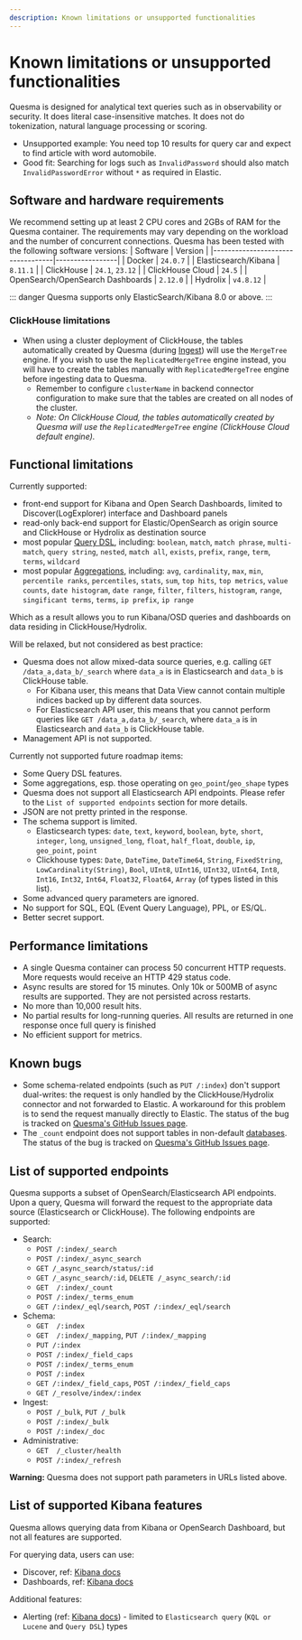 ```yaml
---
description: Known limitations or unsupported functionalities
---
```

# Known limitations or unsupported functionalities

Quesma is designed for analytical text queries such as in observability or security.
It does literal case-insensitive matches.
It does not do tokenization, natural language processing or scoring.
* Unsupported example: You need top 10 results for query car and expect to find article with word automobile.
* Good fit: Searching for logs such as `InvalidPassword` should also match `InvalidPasswordError` without `*` as required in Elastic.

## Software and hardware requirements
We recommend setting up at least 2 CPU cores and 2GBs of RAM for the Quesma container. The requirements may vary depending on the workload and the number of concurrent connections.
Quesma has been tested with the following software versions:
| Software                         | Version         |
|----------------------------------|-----------------|
| Docker                           | `24.0.7`        | 
| Elasticsearch/Kibana             | `8.11.1`        |
| ClickHouse                       | `24.1`, `23.12` |
| ClickHouse Cloud                 | `24.5`          |
| OpenSearch/OpenSearch Dashboards | `2.12.0`        |
| Hydrolix                         | `v4.8.12`       |

::: danger
Quesma supports only ElasticSearch/Kibana 8.0 or above.
:::

### ClickHouse limitations
* When using a cluster deployment of ClickHouse, the tables automatically created by Quesma (during [Ingest](/ingest.md)) will use the `MergeTree` engine. If you wish to use the `ReplicatedMergeTree` engine instead, you will have to create the tables manually with  `ReplicatedMergeTree` engine before ingesting data to Quesma.
  * Remember to configure `clusterName` in backend connector configuration to make sure that the tables are created on all nodes of the cluster. 
  * *Note: On ClickHouse Cloud, the tables automatically created by Quesma will use the `ReplicatedMergeTree` engine (ClickHouse Cloud default engine).* 

## Functional limitations
Currently supported:
- front-end support for Kibana and Open Search Dashboards, limited to Discover(LogExplorer) interface and Dashboard panels
- read-only back-end support for Elastic/OpenSearch as origin source and ClickHouse or Hydrolix as destination source
- most popular [Query DSL](https://www.elastic.co/guide/en/elasticsearch/reference/current/query-dsl.html),
  including: `boolean`, `match`, `match phrase`, `multi-match`, `query string`, `nested`, `match all`, `exists`, `prefix`, `range`, `term`, `terms`, `wildcard`
- most popular [Aggregations](https://www.elastic.co/guide/en/elasticsearch/reference/current/search-aggregations.html),
  including: `avg`, `cardinality`, `max`, `min`, `percentile ranks`, `percentiles`, `stats`, `sum`, `top hits`, `top metrics`, `value counts`,
  `date histogram`, `date range`, `filter`, `filters`, `histogram`, `range`, `singificant terms`, `terms`, `ip prefix`, `ip range`

Which as a result allows you to run Kibana/OSD queries and dashboards on data residing in ClickHouse/Hydrolix.


Will be relaxed, but not considered as best practice:
* Quesma does not allow mixed-data source queries, e.g. calling `GET /data_a,data_b/_search` where `data_a` is in Elasticsearch and `data_b` is ClickHouse table.
  * For Kibana user, this means that Data View cannot contain multiple indices backed up by different data sources.
  * For Elasticsearch API user, this means that you cannot perform queries like `GET /data_a,data_b/_search`, where `data_a` is in Elasticsearch and `data_b` is ClickHouse table.
* Management API is not supported.

Currently not supported future roadmap items:
* Some Query DSL features.
* Some aggregations, esp. those operating on `geo_point`/`geo_shape` types
* Quesma does not support all Elasticsearch API endpoints. Please
  refer to the `List of supported endpoints` section for more details.
* JSON are not pretty printed in the response.
* The schema support is limited.
  * Elasticsearch types: `date`, `text`, `keyword`, `boolean`, `byte`, `short`, `integer`, `long`, `unsigned_long`, `float`, `half_float`, `double`, `ip`, `geo_point`, `point`
  * Clickhouse types: `Date`, `DateTime`, `DateTime64`, `String`, `FixedString`, `LowCardinality(String)`, `Bool`, `UInt8`, `UInt16`, `UInt32`, `UInt64`, `Int8`, `Int16`, `Int32`, `Int64`, `Float32`, `Float64`, `Array` (of types listed in this list).
* Some advanced query parameters are ignored.
* No support for SQL, EQL (Event Query Language), PPL, or ES/QL.
* Better secret support.



## Performance limitations
* A single Quesma container can process 50 concurrent HTTP requests. More requests would receive an HTTP 429 status code.
* Async results are stored for 15 minutes. Only 10k or 500MB of async results are supported. They are not persisted across restarts.
* No more than 10,000 result hits.
* No partial results for long-running queries. All results are returned in one response once full query is finished
* No efficient support for metrics.

## Known bugs

- Some schema-related endpoints (such as `PUT /:index`) don't support dual-writes: the request is only handled by the ClickHouse/Hydrolix connector and not forwarded to Elastic. A workaround for this problem is to send the request manually directly to Elastic. The status of the bug is tracked on [Quesma's GitHub Issues page](https://github.com/QuesmaOrg/quesma/issues/986).
- The `_count` endpoint does not support tables in non-default [databases](https://clickhouse.com/docs/en/sql-reference/statements/create/database). The status of the bug is tracked on [Quesma's GitHub Issues page](https://github.com/QuesmaOrg/quesma/issues/985).

## List of supported endpoints

Quesma supports a subset of OpenSearch/Elasticsearch API endpoints.
Upon a query, Quesma will forward the request to the appropriate data source (Elasticsearch or ClickHouse).
The following endpoints are supported:

* Search:
  * `POST /:index/_search`
  * `POST /:index/_async_search`
  * `GET /_async_search/status/:id`
  * `GET /_async_search/:id`, `DELETE /_async_search/:id`
  * `GET  /:index/_count`
  * `POST /:index/_terms_enum`
  * `GET /:index/_eql/search`, `POST /:index/_eql/search`
* Schema:
  * `GET  /:index`
  * `GET  /:index/_mapping`, `PUT /:index/_mapping`
  * `PUT /:index`
  * `POST /:index/_field_caps`
  * `POST /:index/_terms_enum`
  * `POST /:index`
  * `GET /:index/_field_caps`, `POST /:index/_field_caps`
  * `GET /_resolve/index/:index`
* Ingest:
  * `POST /_bulk`, `PUT /_bulk`
  * `POST /:index/_bulk`
  * `POST /:index/_doc`
* Administrative:
  * `GET  /_cluster/health`
  * `POST /:index/_refresh`


**Warning:** Quesma does not support path parameters in URLs listed above.

## List of supported Kibana features

Quesma allows querying data from Kibana or OpenSearch Dashboard, but not all features are supported.

For querying data, users can use:
* Discover, ref: [Kibana docs](https://www.elastic.co/guide/en/kibana/8.11/discover.html)
* Dashboards, ref: [Kibana docs](https://www.elastic.co/guide/en/kibana/8.11/dashboard.html)

Additional features:
* Alerting (ref: [Kibana docs](https://www.elastic.co/guide/en/kibana/8.11/kibana-alerts.html)) - limited to `Elasticsearch query` (`KQL or Lucene` and `Query DSL`) types
